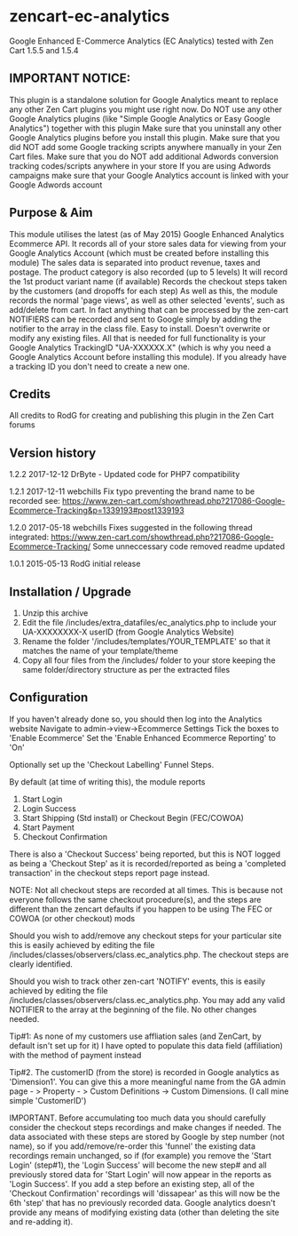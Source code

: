# zencart-ec-analytics

Google Enhanced E-Commerce Analytics (EC Analytics)
tested with Zen Cart 1.5.5 and 1.5.4


IMPORTANT NOTICE:
----------------------
This plugin is a standalone solution for Google Analytics meant to replace any other Zen Cart plugins you might use right now.
Do NOT use any other Google Analytics plugins (like "Simple Google Analytics or Easy Google Analytics") together with this plugin
Make sure that you uninstall any other Google Analytics plugins before you install this plugin.
Make sure that you did NOT add some Google tracking scripts anywhere manually in your Zen Cart files.
Make sure that you do NOT add additional Adwords conversion tracking codes/scripts anywhere in your store
If you are using Adwords campaigns make sure that your Google Analytics account is linked with your Google Adwords account


Purpose & Aim
----------------------

This module utilises the latest (as of May 2015) Google Enhanced Analytics Ecommerce API.
It records all of your store sales data for viewing from your Google Analytics Account (which must be created before installing this module)
The sales data is separated into product revenue, taxes and postage.
The product category is also recorded (up to 5 levels)
It will record the 1st product variant name (if available)
Records the checkout steps taken by the customers (and dropoffs for each step)
As well as this, the module records the normal 'page views', as well as other selected 'events', such as add/delete from cart. 
In fact anything that can be processed by the zen-cart NOTIFIERS can be recorded and sent to Google simply by adding the notifier to the array in the class file.
Easy to install.
Doesn't overwrite or modify any existing files.
All that is needed for full functionality is your Google Analytics TrackingID "UA-XXXXXX.X" (which is why you need a Google Analytics Account before installing this module). 
If you already have a tracking ID you don't need to create a new one. 


Credits
----------------------
All credits to RodG for creating and publishing this plugin in the Zen Cart forums


Version history
----------------------
1.2.2  2017-12-12 DrByte - Updated code for PHP7 compatibility

1.2.1
2017-12-11 webchills
Fix typo preventing the brand name to be recorded see:
https://www.zen-cart.com/showthread.php?217086-Google-Ecommerce-Tracking&p=1339193#post1339193

1.2.0
2017-05-18 webchills
Fixes suggested in the following thread integrated:
https://www.zen-cart.com/showthread.php?217086-Google-Ecommerce-Tracking/
Some unneccessary code removed
readme updated

1.0.1
2015-05-13 RodG
initial release


Installation / Upgrade 
----------------------
1) Unzip this archive 
2) Edit the file /includes/extra_datafiles/ec_analytics.php to include your UA-XXXXXXXX-X userID (from Google Analytics Website) 
3) Rename the folder '/includes/templates/YOUR_TEMPLATE' so that it matches the name of your template/theme 
4) Copy all four files from the /includes/ folder to your store keeping the same folder/directory structure as per the extracted files

Configuration
-------------
If you haven't already done so, you should then log into the Analytics website
Navigate to admin->view->Ecommerce Settings 
Tick the boxes to 'Enable Ecommerce' 
Set the 'Enable Enhanced Ecommerce Reporting' to 'On'

Optionally set up the 'Checkout Labelling' Funnel Steps. 

By default (at time of writing this), the module reports 
1) Start Login 
2) Login Success
3) Start Shipping (Std install) or Checkout Begin (FEC/COWOA)
4) Start Payment
5) Checkout Confirmation

There is also a 'Checkout Success' being reported, but this is NOT logged as being a 'Checkout Step' as it is 
recorded/reported as being a 'completed transaction' in the checkout steps report page instead.

NOTE: Not all checkout steps are recorded at all times.  This is because not everyone follows the same checkout procedure(s),
and the steps are different than the zencart defaults if you happen to be using The FEC or COWOA (or other checkout) mods

Should you wish to add/remove any checkout steps for your particular site this is easily achieved by editing the file
/includes/classes/observers/class.ec_analytics.php.   The checkout steps are clearly identified.
 
Should you wish to track other zen-cart 'NOTIFY' events, this is easily achieved by editing the file
/includes/classes/observers/class.ec_analytics.php.
You may add any valid NOTIFIER to the array at the beginning of the file.  No other changes needed.

Tip#1: As none of my customers use affliation sales (and ZenCart, by default isn't set up for it) I have opted to populate this data 
field (affiliation) with the method of payment instead 

Tip#2. The customerID (from the store) is recorded in Google analytics as 'Dimension1'. You can give this a more meaningful name from the 
GA admin page - > Property - > Custom Definitions -> Custom Dimensions. (I call mine simple 'CustomerID') 

IMPORTANT. Before accumulating too much data you should carefully consider the checkout steps recordings and make changes if needed. 
The data associated with these steps are stored by Google by step number (not name), so if you add/remove/re-order this 'funnel' the 
existing data recordings remain unchanged, so if (for example) you remove the 'Start Login' (step#1), the 'Login Success' will become the new step# 
and all previously stored data for 'Start Login' will now appear in the reports as 'Login Success'. If you add a step before an existing step, 
all of the 'Checkout Confirmation' recordings will 'dissapear' as this will now be the 6th 'step' that has no previously recorded data.
Google analytics doesn't provide any means of modifying existing data (other than deleting the site and re-adding it). 
